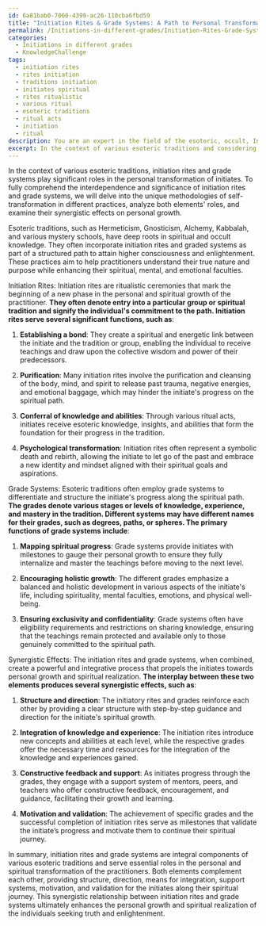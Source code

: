 ```yaml
---
id: 6a81bab0-7060-4399-ac26-110cba6fbd59
title: "Initiation Rites & Grade Systems: A Path to Personal Transformation"
permalink: /Initiations-in-different-grades/Initiation-Rites-Grade-Systems-A-Path-to-Personal-Transformation/
categories:
  - Initiations in different grades
  - KnowledgeChallenge
tags:
  - initiation rites
  - rites initiation
  - traditions initiation
  - initiates spiritual
  - rites ritualistic
  - various ritual
  - esoteric traditions
  - ritual acts
  - initiation
  - ritual
description: You are an expert in the field of the esoteric, occult, Initiations in different grades and Education. You are a writer of tests, challenges, books and deep knowledge on Initiations in different grades for initiates and students to gain deep insights and understanding from. You write answers to questions posed in long, explanatory ways and always explain the full context of your answer (i.e., related concepts, formulas, examples, or history), as well as the step-by-step thinking process you take to answer the challenges. Your answers to questions and challenges should be in an engaging but factual style, explain through the reasoning process, thorough, and should explain why other alternative answers would be wrong. Summarize the key themes, ideas, and conclusions at the end.
excerpt: In the context of various esoteric traditions and considering their unique methodologies related to self-transformation, analyze the significance and interdependence of initiation rites and grade systems while also illustrating the synergistic effects of these elements in enhancing the personal growth of initiates.
---
```

In the context of various esoteric traditions, initiation rites and grade systems play significant roles in the personal transformation of initiates. To fully comprehend the interdependence and significance of initiation rites and grade systems, we will delve into the unique methodologies of self-transformation in different practices, analyze both elements' roles, and examine their synergistic effects on personal growth.

Esoteric traditions, such as Hermeticism, Gnosticism, Alchemy, Kabbalah, and various mystery schools, have deep roots in spiritual and occult knowledge. They often incorporate initiation rites and graded systems as part of a structured path to attain higher consciousness and enlightenment. These practices aim to help practitioners understand their true nature and purpose while enhancing their spiritual, mental, and emotional faculties.

Initiation Rites:
Initiation rites are ritualistic ceremonies that mark the beginning of a new phase in the personal and spiritual growth of the practitioner. **They often denote entry into a particular group or spiritual tradition and signify the individual's commitment to the path. Initiation rites serve several significant functions, such as**:

1. **Establishing a bond**: They create a spiritual and energetic link between the initiate and the tradition or group, enabling the individual to receive teachings and draw upon the collective wisdom and power of their predecessors.

2. **Purification**: Many initiation rites involve the purification and cleansing of the body, mind, and spirit to release past trauma, negative energies, and emotional baggage, which may hinder the initiate's progress on the spiritual path.

3. **Conferral of knowledge and abilities**: Through various ritual acts, initiates receive esoteric knowledge, insights, and abilities that form the foundation for their progress in the tradition.

4. **Psychological transformation**: Initiation rites often represent a symbolic death and rebirth, allowing the initiate to let go of the past and embrace a new identity and mindset aligned with their spiritual goals and aspirations.

Grade Systems:
Esoteric traditions often employ grade systems to differentiate and structure the initiate's progress along the spiritual path. **The grades denote various stages or levels of knowledge, experience, and mastery in the tradition. Different systems may have different names for their grades, such as degrees, paths, or spheres. The primary functions of grade systems include**:

1. **Mapping spiritual progress**: Grade systems provide initiates with milestones to gauge their personal growth to ensure they fully internalize and master the teachings before moving to the next level.

2. **Encouraging holistic growth**: The different grades emphasize a balanced and holistic development in various aspects of the initiate's life, including spirituality, mental faculties, emotions, and physical well-being.

3. **Ensuring exclusivity and confidentiality**: Grade systems often have eligibility requirements and restrictions on sharing knowledge, ensuring that the teachings remain protected and available only to those genuinely committed to the spiritual path.

Synergistic Effects:
The initiation rites and grade systems, when combined, create a powerful and integrative process that propels the initiates towards personal growth and spiritual realization. **The interplay between these two elements produces several synergistic effects, such as**:

1. **Structure and direction**: The initiatory rites and grades reinforce each other by providing a clear structure with step-by-step guidance and direction for the initiate's spiritual growth.

2. **Integration of knowledge and experience**: The initiation rites introduce new concepts and abilities at each level, while the respective grades offer the necessary time and resources for the integration of the knowledge and experiences gained.

3. **Constructive feedback and support**: As initiates progress through the grades, they engage with a support system of mentors, peers, and teachers who offer constructive feedback, encouragement, and guidance, facilitating their growth and learning.

4. **Motivation and validation**: The achievement of specific grades and the successful completion of initiation rites serve as milestones that validate the initiate’s progress and motivate them to continue their spiritual journey.

In summary, initiation rites and grade systems are integral components of various esoteric traditions and serve essential roles in the personal and spiritual transformation of the practitioners. Both elements complement each other, providing structure, direction, means for integration, support systems, motivation, and validation for the initiates along their spiritual journey. This synergistic relationship between initiation rites and grade systems ultimately enhances the personal growth and spiritual realization of the individuals seeking truth and enlightenment.
